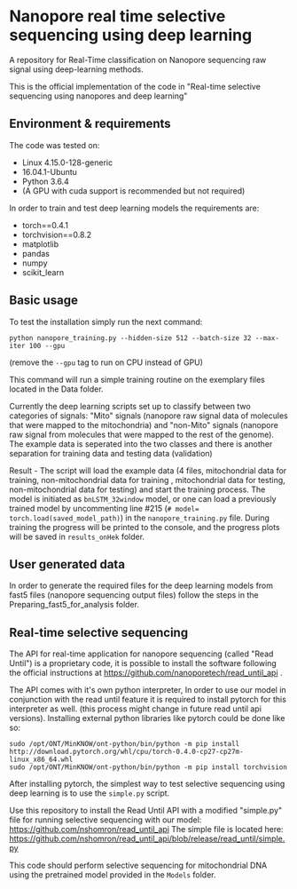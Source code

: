 # Nanopore real time selective sequencing using deep learning
A repository for Real-Time classification on Nanopore sequencing raw signal using deep-learning methods.

This is the official implementation of the code in "Real-time selective sequencing using nanopores and deep learning"

## Environment & requirements
The code was tested on:

* Linux 4.15.0-128-generic
* 16.04.1-Ubuntu
* Python 3.6.4
* (A GPU with cuda support is recommended but not required)


In order to train and test deep learning models the requirements are:
* torch==0.4.1
* torchvision==0.8.2
* matplotlib
* pandas
* numpy
* scikit_learn


## Basic usage
To test the installation simply run the next command:

    python nanopore_training.py --hidden-size 512 --batch-size 32 --max-iter 100 --gpu

(remove the `--gpu` tag to run on CPU instead of GPU)

This command will run a simple training routine on the exemplary files located in the Data folder.

Currently the deep learning scripts set up to classify between two categories of signals: "Mito" signals (nanopore raw signal data of molecules that were mapped to the mitochondria) and "non-Mito" signals (nanopore raw signal from molecules that were mapped to the rest of the genome). The example data is seperated into the two classes and there is another separation for training data and testing data (validation)

Result - The script will load the example data (4 files, mitochondrial data for training, non-mitochondrial data for training , mitochondrial data for testing, non-mitochondrial data for testing) and start the training process. The model is initiated as `bnLSTM_32window` model, or one can load a previously trained model by uncommenting line #215 (`# model= torch.load(saved_model_path)`) in the `nanopore_training.py` file. During training the progress will be printed to the console, and the progress plots will be saved in `results_onHek` folder.

## User generated data

In order to generate the required files for the deep learning models from fast5 files (nanopore sequencing output files) follow the steps in the Preparing_fast5_for_analysis folder.

## Real-time selective sequencing

The API for real-time application for nanopore sequencing (called "Read Until") is a proprietary code, it is possible to install the software following the official instructions at https://github.com/nanoporetech/read_until_api .

The API comes with it's own python interpreter, In order to use our model in conjunction with the read until feature it is required to install pytorch for this interpreter as well. (this process  might change in future read until api versions). Installing external python libraries like pytorch could be done like so:

```
sudo /opt/ONT/MinKNOW/ont-python/bin/python -m pip install http://download.pytorch.org/whl/cpu/torch-0.4.0-cp27-cp27m-linux_x86_64.whl
sudo /opt/ONT/MinKNOW/ont-python/bin/python -m pip install torchvision 
```

After installing pytorch, the simplest way to test selective sequencing using deep learning is to use the `simple.py` script.

Use this repository to install the Read Until API with a modified "simple.py" file for running selective sequencing with our model: https://github.com/nshomron/read_until_api
The simple file is located here: https://github.com/nshomron/read_until_api/blob/release/read_until/simple.py

This code should perform selective sequencing for mitochondrial DNA using the pretrained model provided in the `Models` folder.







